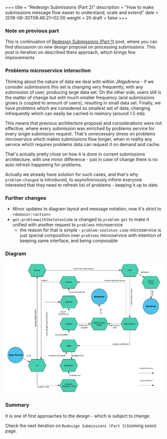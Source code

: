 +++
title = "Redesign Submissions (Part 2)"
description = "How to make submissions message flow easier to understand, scale and extend"
date = 2018-08-30T08:46:21+02:00
weight = 20
draft = false
+++

### Note on previous part

This is continuation of [Redesign Submissions (Part 1)](https://jalgoarena.github.io/blog/redesign-submissions/) post, where
you can find discussion on new design proposal on processing submissions. This post is iteration on described there
approach, which brings few improvements

### Problems microservice interaction

Thinking about the nature of data we deal with within JAlgoArena - if we consider submissions this set is changing
very frequently, with any submission of user, producing large data set. On the other side, users still is the matter of
change but with much smaller frequency (and submissions grows is coupled to amount of users), resulting in small data set.
Finally, we have problems which are considered as smallest set of data, changing infrequently which can easily be cached
in memory (around 1.5 mb).

This means that previous architecture proposal and considerations were not effective, where every submission was enriched
by problems service for every single submission request. That's unnecessary stress on problems microservice which
makes submissions flow longer, when in reality any service which requires problems data can request it on demand and cache.

That's actually pretty close on how it is done in current submissions architecture, with one minor difference - just in case
of change there is no auto refresh happening for problems.

Actually we already have solution for such cases, and that's why `problem:changed` is introduced, to asynchronously
inform everyone interested that they need to refresh list of problems - keeping it up to date.

### Further changes

* Minor updates to diagram layout and message notation, now it's strict to `<domain>:<action>`
* `get:problemwithSkeletonCode` is changed to `problem:get` to make it unified with another request to `problems` microservice
  * the reason for that is simple - `problem-skeleton-code` microservice is just special composition over `problems` microservice
    with intention of keeping same interface, and being composable
    
### Diagram

![](https://raw.githubusercontent.com/jalgoarena/jalgoarena.github.io/master/images/data_flow_submission_2.1.png)

### Summary

It is one of first approaches to the design - which is subject to change. 

Check the next iteration on `Redesign Submissions (Part 3)`(coming soon) page.